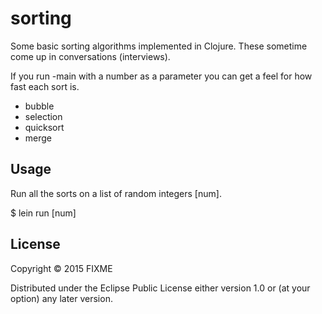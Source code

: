 # sorting

Some basic sorting algorithms implemented in Clojure. These sometime come up in conversations (interviews). 

If you run -main with a number as a parameter you can get a feel for how fast each sort is.


- bubble
- selection
- quicksort
- merge

## Usage

Run all the sorts on a list of random integers [num].

$ lein run [num]

## License

Copyright © 2015 FIXME

Distributed under the Eclipse Public License either version 1.0 or (at
your option) any later version.
